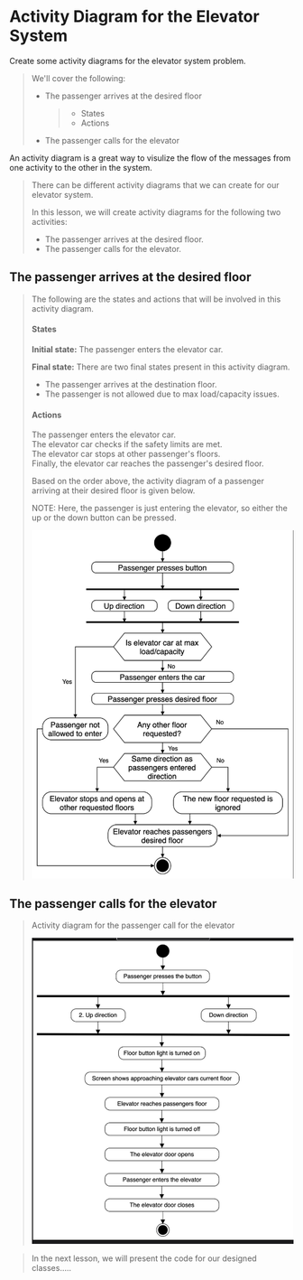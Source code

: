 # Activity Diagram for the Elevator System

Create some activity diagrams for the elevator system problem.

> We'll cover the following:
>
> - The passenger arrives at the desired floor
>   > - States
>   > - Actions
> - The passenger calls for the elevator

An activity diagram is a great way to visulize the flow of the messages from one activity to the other in the system.

> There can be different activity diagrams that we can create for our elevator system.
>
> In this lesson, we will create activity diagrams for the following two activities:
>
> - The passenger arrives at the desired floor.
> - The passenger calls for the elevator.

## The passenger arrives at the desired floor

> The following are the states and actions that will be involved in this activity diagram.
>
> #### States
>
> **Initial state:** The passenger enters the elevator car.
>
> **Final state:** There are two final states present in this activity diagram.
>
> - The passenger arrives at the destination floor.
> - The passenger is not allowed due to max load/capacity issues.
>
> #### Actions
>
> The passenger enters the elevator car.  
> The elevator car checks if the safety limits are met.  
> The elevator car stops at other passenger's floors.  
> Finally, the elevator car reaches the passenger's desired floor.
>
> Based on the order above, the activity diagram of a passenger arriving at their desired floor is given below.
>
> NOTE: Here, the passenger is just entering the elevator, so either the up or the down button can be pressed.
>
> ![activity diagram for a passenger arriving at their desired floor](./images/6-1-activity%20diagram%20for%20a%20passenger%20arriving%20at%20their%20desired%20floor.png)

## The passenger calls for the elevator

> Activity diagram for the passenger call for the elevator
>
> ![activity diagram for the passenger call for the elevator](./images/6-2-activity%20diagram%20for%20passenger%20calls%20for%20the%20elevator.png)

> In the next lesson, we will present the code for our designed classes.....
